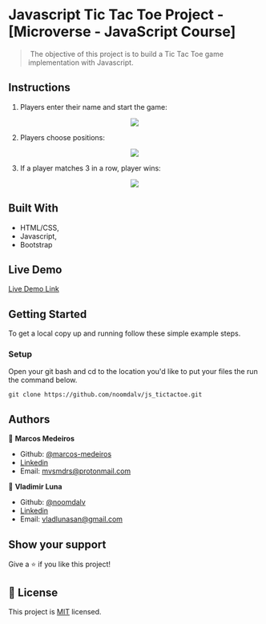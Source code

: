 # Javascript Tic Tac Toe Project - [Microverse - JavaScript Course]

> ​ The objective of this project is to build a Tic Tac Toe game implementation with Javascript.

## Instructions
1. Players enter their name and start the game:

<p align="center">
  <img src="https://i.imgur.com/FEJo98p.jpg">
</p>

2. Players choose positions:

<p align="center">
  <img src="https://i.imgur.com/XT2Xp47.jpg">
</p>

3. If a player matches 3 in a row, player wins:

<p align="center">
  <img src="https://i.imgur.com/FBkpEuL.jpg">
</p>


## Built With

- HTML/CSS,
- Javascript,
- Bootstrap

## Live Demo

[Live Demo Link](https://raw.githack.com/noomdalv/js_tictactoe/game_setup/index.html)


## Getting Started

To get a local copy up and running follow these simple example steps.

### Setup

Open your git bash and cd to the location you'd like to put your files the run the command below.

```console
git clone https://github.com/noomdalv/js_tictactoe.git
```

## Authors

👤 **Marcos Medeiros**

- Github: [@marcos-medeiros](https://github.com/marcos-medeiros)
- [Linkedin](https://www.linkedin.com/in/marcos-medeiros-6a079a18a/)
- Email: mvsmdrs@protonmail.com

👤 **Vladimir Luna**

- Github: [@noomdalv](https://github.com/noomdalv)
- [Linkedin](https://www.linkedin.com/in/vladimir-luna-santos-14673614b/)
- Email: vladlunasan@gmail.com

## Show your support

Give a ⭐️ if you like this project!


## 📝 License

This project is [MIT](https://opensource.org/licenses/MIT) licensed.
